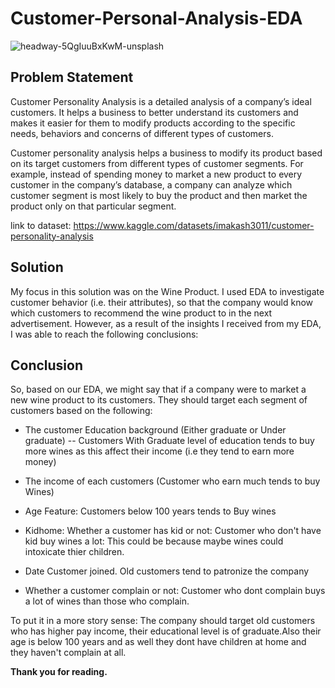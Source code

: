 # Customer-Personal-Analysis-EDA



![headway-5QgIuuBxKwM-unsplash](https://user-images.githubusercontent.com/73393430/177592020-6503b1e8-26ea-4724-ab6b-6cb0299eb203.jpg)

## Problem Statement

Customer Personality Analysis is a detailed analysis of a company’s ideal customers. It helps a business to better understand its customers and makes it easier for them to modify products according to the specific needs, behaviors and concerns of different types of customers.

Customer personality analysis helps a business to modify its product based on its target customers from different types of customer segments. For example, instead of spending money to market a new product to every customer in the company’s database, a company can analyze which customer segment is most likely to buy the product and then market the product only on that particular segment.

link to dataset: https://www.kaggle.com/datasets/imakash3011/customer-personality-analysis

## Solution
My focus in this solution was on the Wine Product. I used EDA to investigate customer behavior (i.e. their attributes), so that the company would know which customers to recommend the wine product to in the next advertisement. However, as a result of the insights I received from my EDA, I was able to reach the following conclusions:

## Conclusion
So, based on our EDA, we might say that if a company were to market a new wine product to its customers. They should target each segment of customers based on the following:
* The customer Education background (Either graduate or Under graduate) -- Customers With Graduate level of education tends to buy more wines as this affect their income (i.e they tend to earn more money)
* The income of each customers (Customer who earn much tends to buy Wines)
* Age Feature: Customers below 100 years tends to Buy wines
* Kidhome: Whether a customer has kid or not: Customer who don't have kid buy wines a lot: This could be because maybe wines could intoxicate thier children.

* Date Customer joined. Old customers tend to patronize the company
* Whether a customer complain or not: Customer who dont complain buys a lot of wines than those who complain.

To put it in a more story sense:
The company should target old customers who has higher pay income, their educational level is of graduate.Also their age is below 100 years and as well they dont have children at home and they haven't complain at all.

**Thank you for reading.**
